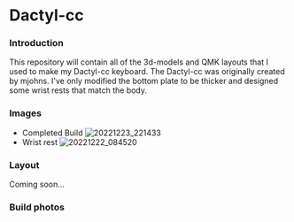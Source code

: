 # Dactyl-cc

### Introduction
This repository will contain all of the 3d-models and QMK layouts that I used to make my Dactyl-cc keyboard.
The Dactyl-cc was originally created by mjohns. I've only modified the bottom plate to be thicker and designed some wrist rests that match the body.

### Images
- Completed Build
![20221223_221433](https://user-images.githubusercontent.com/100329824/210183592-6488736f-9121-443a-b453-86f266da088c.jpg)
- Wrist rest
![20221222_084520](https://user-images.githubusercontent.com/100329824/210183604-892e5f62-4f58-4b57-8303-f94cd33583f8.jpg)

### Layout
Coming soon...

### Build photos
